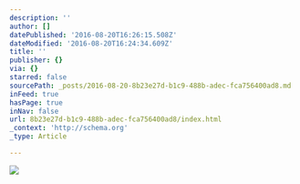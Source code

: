 ```yaml
---
description: ''
author: []
datePublished: '2016-08-20T16:26:15.508Z'
dateModified: '2016-08-20T16:24:34.609Z'
title: ''
publisher: {}
via: {}
starred: false
sourcePath: _posts/2016-08-20-8b23e27d-b1c9-488b-adec-fca756400ad8.md
inFeed: true
hasPage: true
inNav: false
url: 8b23e27d-b1c9-488b-adec-fca756400ad8/index.html
_context: 'http://schema.org'
_type: Article

---
```

![](https://the-grid-user-content.s3-us-west-2.amazonaws.com/02776f0c-ae3e-4074-828b-c85fca1e4094.jpg)